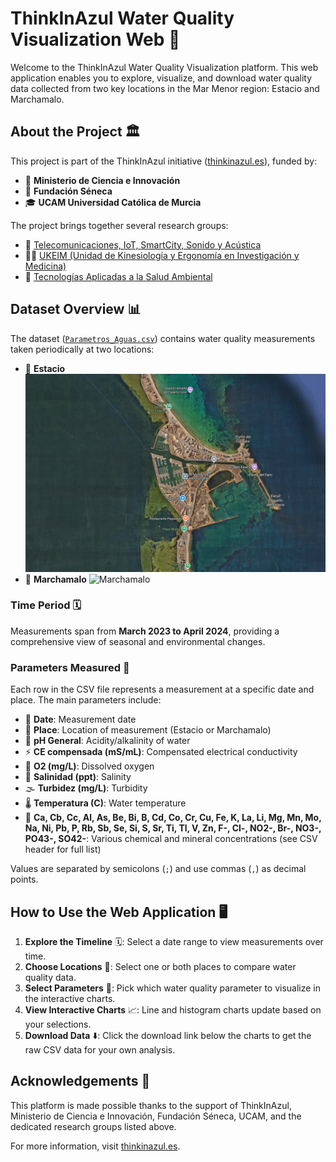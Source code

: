 # ThinkInAzul Water Quality Visualization Web 🌊

Welcome to the ThinkInAzul Water Quality Visualization platform. This web application enables you to explore, visualize, and download water quality data collected from two key locations in the Mar Menor region: Estacio and Marchamalo.

## About the Project 🏛️

This project is part of the ThinkInAzul initiative ([thinkinazul.es](https://thinkinazul.es/)), funded by:

- 🏢 **Ministerio de Ciencia e Innovación**
- 🧬 **Fundación Séneca**
- 🎓 **UCAM Universidad Católica de Murcia**

The project brings together several research groups:

- 📡 [Telecomunicaciones, IoT, SmartCity, Sonido y Acústica](https://investigacion.ucam.edu/grupos/grupo/telecomunicaciones-iot-smartcity-sonido-acustica)
- 🏃‍♂️ [UKEIM (Unidad de Kinesiología y Ergonomía en Investigación y Medicina)](https://investigacion.ucam.edu/grupos/grupo/ukeim)
- 🌱 [Tecnologías Aplicadas a la Salud Ambiental](https://investigacion.ucam.edu/grupos/grupo/tecnologias-aplicadas-a-la-salud-ambiental)

## Dataset Overview 📊
The dataset ([`Parametros_Aguas.csv`](Parametros_Aguas.csv)) contains water quality measurements taken periodically at two locations:

- 📍 **Estacio** ![Estacio](Estacio.png)
- 📍 **Marchamalo** ![Marchamalo](Marchamalo.png)

### Time Period 🗓️

Measurements span from **March 2023 to April 2024**, providing a comprehensive view of seasonal and environmental changes.

### Parameters Measured 🧪

Each row in the CSV file represents a measurement at a specific date and place. The main parameters include:

- 📅 **Date**: Measurement date
- 📌 **Place**: Location of measurement (Estacio or Marchamalo)
- 🧪 **pH General**: Acidity/alkalinity of water
- ⚡ **CE compensada (mS/mL)**: Compensated electrical conductivity
- 🫧 **O2 (mg/L)**: Dissolved oxygen
- 🧂 **Salinidad (ppt)**: Salinity
- 🌫️ **Turbidez (mg/L)**: Turbidity
- 🌡️ **Temperatura (C)**: Water temperature
- 🧬 **Ca, Cb, Cc, Al, As, Be, Bi, B, Cd, Co, Cr, Cu, Fe, K, La, Li, Mg, Mn, Mo, Na, Ni, Pb, P, Rb, Sb, Se, Si, S, Sr, Ti, Tl, V, Zn, F-, Cl-, NO2-, Br-, NO3-, PO43-, SO42-**: Various chemical and mineral concentrations (see CSV header for full list)

Values are separated by semicolons (`;`) and use commas (`,`) as decimal points.

## How to Use the Web Application 🖥️

1. **Explore the Timeline** 🗓️: Select a date range to view measurements over time.
2. **Choose Locations** 📍: Select one or both places to compare water quality data.
3. **Select Parameters** 🧪: Pick which water quality parameter to visualize in the interactive charts.
4. **View Interactive Charts** 📈: Line and histogram charts update based on your selections.
5. **Download Data** ⬇️: Click the download link below the charts to get the raw CSV data for your own analysis.

## Acknowledgements 🙏

This platform is made possible thanks to the support of ThinkInAzul, Ministerio de Ciencia e Innovación, Fundación Séneca, UCAM, and the dedicated research groups listed above.

For more information, visit [thinkinazul.es](https://thinkinazul.es/).
